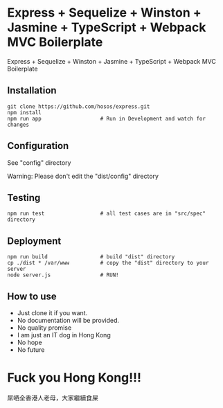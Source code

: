 # Express + Sequelize + Winston + Jasmine + TypeScript + Webpack MVC Boilerplate
Express + Sequelize + Winston + Jasmine + TypeScript + Webpack MVC Boilerplate

## Installation
```
git clone https://github.com/hosos/express.git
npm install
npm run app                   # Run in Development and watch for changes
```

## Configuration
See "config" directory

Warning: Please don't edit the "dist/config" directory

## Testing
```
npm run test                  # all test cases are in "src/spec" directory
```

## Deployment
```
npm run build                 # build "dist" directory
cp ./dist * /var/www          # copy the "dist" directory to your server
node server.js                # RUN!
```


## How to use
- Just clone it if you want.
- No documentation will be provided.
- No quality promise
- I am just an IT dog in Hong Kong
- No hope
- No future

# Fuck you Hong Kong!!!
屌哂全香港人老母，大家繼續食屎
